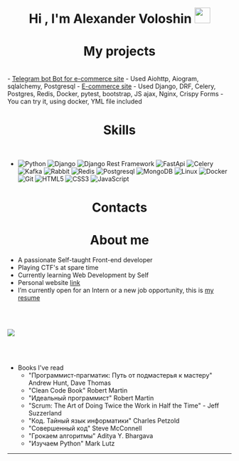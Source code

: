 
<h1 align="center"><b>Hi , I'm Alexander Voloshin </b><img src="https://media.giphy.com/media/hvRJCLFzcasrR4ia7z/giphy.gif" width="35"></h1>
<!--  -->
<h1 align="center"><b> My projects</b></h1>
<br>
- <a href="https://github.com/Smart1oneone/PizzaBot">Telegram bot Bot for e-commerce site</a>
	- Used Aiohttp, Aiogram, sqlalchemy, Postgresql
- <a href="https://github.com/Smart1oneone/Shop">E-commerce site</a>
 	- Used Django, DRF, Celery, Postgres, Redis, Docker, pytest, bootstrap, JS ajax, Nginx, Crispy Forms
  	- You can try it, using docker, YML file included
<h1 align="center"><b> Skills </b></h1>
<br>

<p align="center">

- 
    ![Python](https://img.shields.io/badge/python-3670A0?style=for-the-badge&logo=python&logoColor=ffdd54)
    ![Django](https://img.shields.io/badge/Django-092E20?style=for-the-badge&logo=django&logoColor=green)
    ![Django Rest Framework](https://img.shields.io/badge/django--rest--framework-blue?style=for-the-badge&labelColor=333333&logo=django&logoColor=white&color=blue)
    ![FastApi](https://img.shields.io/badge/FastAPI-005571?style=for-the-badge&logo=fastapi)
    ![Celery](https://img.shields.io/static/v1?style=for-the-badge&message=Celery&color=37814A&logo=Celery&logoColor=FFFFFF&label)
    ![Kafka](https://img.shields.io/badge/Apache_Kafka-231F20?style=for-the-badge&logo=apache-kafka&logoColor=white)
    ![Rabbit](https://img.shields.io/badge/-RabbitMQ-FF6600?style=flat&logo=rabbitmq&logoColor=white)
    ![Redis](https://img.shields.io/badge/Redis-DC382D?style=for-the-badge&logo=redis&logoColor=white)
    ![Postgresql](https://img.shields.io/badge/postgresql-4169e1?style=for-the-badge&logo=postgresql&logoColor=white)
    ![MongoDB](https://img.shields.io/badge/-MongoDB-13aa52?style=for-the-badge&logo=mongodb&logoColor=white)
    ![Linux](https://img.shields.io/badge/Linux-FCC624?style=for-the-badge&logo=linux&logoColor=black)
    ![Docker](https://img.shields.io/badge/docker-red)
    ![Git](https://img.shields.io/badge/git-blue)
    ![HTML5](https://img.shields.io/badge/HTML5%20-%23E34F26.svg?style=for-the-badge&logo=html5&logoColor=white)
    ![CSS3](https://img.shields.io/badge/CSS%20-%231572B6.svg?style=for-the-badge&logo=css3&logoColor=white)
    ![JavaScript](https://img.shields.io/badge/JavaScript%20-%23F7DF1E.svg?style=for-the-badge&logo=javascript&logoColor=black)
  
<h1 align="center"><b>Contacts</b></h1>

<h1 align="center"><b>About me</b></h1>
<!--  -->

- A passionate Self-taught Front-end developer
- Playing CTF's at spare time
- Currently learning Web Development by Self
- Personal website [link](https://www.0xabdulkhalid.ml)
- I’m currently open for an Intern or a new job opportunity, this is [my resume](https://read.cv/0xabdulkhalid)

<br><br>

<img src="https://user-images.githubusercontent.com/73097560/115834477-dbab4500-a447-11eb-908a-139a6edaec5c.gif"><br><br>

<br>


- Books I've read
	- "Программист-прагматик: Путь от подмастерья к мастеру" Andrew Hunt, Dave Thomas
 	- "Clean Code Book"  Robert Martin
	- "Идеальный программист" Robert Martin
 	- "Scrum: The Art of Doing Twice the Work in Half the Time" - Jeff Suzzerland
 	- "Код. Тайный язык информатики" Charles Petzold
  	- "Совершенный код" Steve McConnell
  	- "Грокаем алгоритмы" Aditya Y. Bhargava
  	- "Изучаем Python" Mark Lutz 
	





-----
